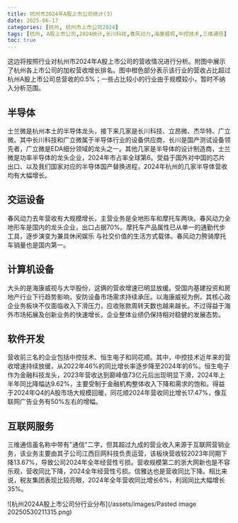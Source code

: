 ```yaml
---
title: 杭州市2024年A股上市公司统计(3)
date: 2025-06-17
categories: [杭州, 杭州市上市公司2024]
tags: [杭州, A股上市公司,2024统计,长川科技,春风动力,海康威视,中控技术,三维通信]     # TAG names should always be lowercase
toc: true
---
```


这边将按照行业对杭州市2024年A股上市公司的营收情况进行分析。附图中展示了杭州各上市公司的加权营收增长排名。图中橙色部分表示该行业的营收占比超过杭州A股上市公司总营收的0.5%；一些占比较小的行业由于规模较小，暂时不纳入分析范围。
## 半导体
士兰微是杭州本土的半导体龙头，接下来几家是长川科技、立昂微、杰华特、广立微。其中长川科技和广立微属于半导体行业的设备供应商，长川是国产测试设备领先者，广立微是EDA细分领域的龙头之一。其他几家是半导体的设计制造商，士兰微是功率半导体的龙头企业，2024年市占率全球第6。受益于国外对中国的芯片出口、以及我们国家对应的半导体国产替换进程，2024年杭州的几家半导体营收均有大幅增长。

## 交运设备
春风动力去年营收有大规模增长，主营业务是全地形车和摩托车两块。春风动力全地形车是国内的龙头企业，出口占据70%。摩托车产品属性已从单一的通勤代步工具，逐步演变为兼具休闲娱乐 与社交价值的生活方式载体。春风动力胯骑摩托车销量也是国内第一。

## 计算机设备
大头的是海康威视与大华股份，这俩的营收增速已明显放缓。受国内基建投资和房地产行业下行趋势影响，安防设备市场需求持续承压。以海康威视为例，其核心政企业务板块不仅面临收入下滑压力，应收账款周转天数也越来越长。不过得益于海外市场拓展及创新业务的快速增长，企业整体业绩仍保持相对稳健的发展态势。

## 软件开发
营收前三名的企业包括中控技术、恒生电子和同花顺。其中，中控技术近年来的营收增速持续放缓，从2022年46%的同比增长率逐步降至2024年的6%。恒生电子作为金融科技龙头，2023年营收达到巅峰值73亿元后出现明显下滑，2024年上半年同比降幅达9.62%，主要受制于金融机构整体收入下降和需求的饱和。得益于2024年Q4的A股市场大规模回暖，同花顺2024年营收同比增长17.47%，像互联网广告业务有50%左右的增幅。

## 互联网服务
三维通信虽名称中带有"通信"二字，但其超过九成的营业收入来源于互联网营销业务，该业务主要由其子公司江西巨网科技负责运营，该板块营收较2023年同期下降13.67%，导致公司2024年全年经营性亏损。营收规模第二的浙大网新也是不容乐观，营收同比下降，2024全年经营性亏损。信雅达也是营收同比下降。相比来说，税友集团表现比较亮眼，2024年全年营收同比增长6%，利润同比大幅增长35%。


![杭州2024A股上市公司分行业分布](/assets/images/Pasted image 20250530211315.png)
